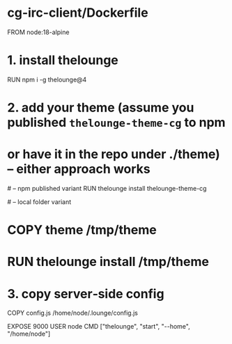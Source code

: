 # cg-irc-client/Dockerfile
FROM node:18-alpine

# 1. install thelounge
RUN npm i -g thelounge@4

# 2. add your theme (assume you published `thelounge-theme-cg` to npm
#    or have it in the repo under ./theme) – either approach works

# – npm published variant
RUN thelounge install thelounge-theme-cg

# – local folder variant
# COPY theme /tmp/theme
# RUN thelounge install /tmp/theme

# 3. copy server‑side config
COPY config.js /home/node/.lounge/config.js

EXPOSE 9000
USER node
CMD ["thelounge", "start", "--home", "/home/node"]
